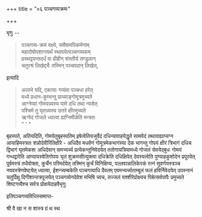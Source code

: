 +++
title = "०६ पञ्चगव्यक्रमः"

+++

भृगुः --

> पञ्चगव्य-क्रमं वक्ष्ये, सर्वेषामपिकर्मणाम्  
महादोषोपशान्त्यर्थं स्थापयेत्पञ्चगव्यकम्  
प्रस्थद्वयन्तदर्धं वा व्रीहीन् संस्तीर्य तण्डुलान्  
चतुरश्रं लिखेद्दर्भैः तस्मिन् पञ्चपदान् लिखेत्, 

इत्यादि 

> अलाभे यदि, एकायाः गव्यंवा पञ्चधा हरेत्  
मध्ये प्रधान-कुम्भन्तु प्राच्याङ्गोमूत्रमुच्यते  
आग्नेय्यां गोमयन्न्यस्य यामे दधि तथा न्यसेत्  
पश्चिमे तु घृतन्न्यस्य उत्तरे क्षीरमुच्यते  
ऋग्वेदं गोजले ध्यात्वा ह्यग्निमीळेति मन्त्रतः  
"
'
"

बृहस्पते, अतियदिति, गोमयेतुबृहस्पतिम् इषेत्वेतियजुर्वेदं दधिन्यावाहयेद्धृते सामवेदं तथावाह्याप्यग्न आयाहिमस्त्रतः शन्नोदेवीरितिक्षीरे - अधिदैव मधर्वणं गोमूत्रमेकभागंस्या देक भागन्तु गोपयं क्षीरं त्रिभागं दधिच द्विभागं घृतमेकशः अधिदेवान् समभ्यर्च्य प्रत्येकन्तुनिवेदयेत् ततोगायत्रियामध्ये गोजलं सेवयेद्बुधः गोमयं गन्धद्वारेति आप्यायस्वेतिगोपयः घृतं शुक्रमसीत्युक्त्वा दधिक्रेति दधिक्षिपेत् देवस्यत्वेति पुण्याहकुशोदेन प्रपूरयेत् पूर्वमस्त्रं तधैवोक्ता, कूर्चेन परिमर्दयेत् तस्मिन् कूर्चं विनिक्षिप्य, पल्लवान्नालिकेरकं रत्नं सुवर्णयस्त्रञ्च नववस्त्रेणवेष्टयेत् ध्यात्वा, ईशन्त्र्यम्बकेति पञ्चगव्याधि दैवतम् एवमभ्यर्च्यताम्बूलं फलं हविर्निवेदयेत् उपस्नानं चतुर्दिक्षु दिगीशान्तत्रपूजयेत् पञ्चगव्येनदेवेश मभिषि च्यच, तज्जलं यश्शीरेप्रोक्ष्यच पिबेत्सर्वपापैः प्रमुच्यते शिष्टगव्यैश्च सर्वत्र प्रोक्षयेदाहवैभृगुः 

इतिपञ्चगव्यविधिस्समाप्त- 

श्री वै खा न स शास्त्र ग्रं थ स्थ 
